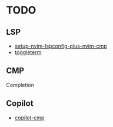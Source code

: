 # TODO

## LSP

*   [setup-nvim-lspconfig-plus-nvim-cmp](https://vonheikemen.github.io/devlog/tools/setup-nvim-lspconfig-plus-nvim-cmp/)
*   [toggleterm](https://github.com/akinsho/toggleterm.nvim)

## CMP

Completion

## Copilot

*   [copilot-cmp](https://github.com/zbirenbaum/copilot-cmp)
